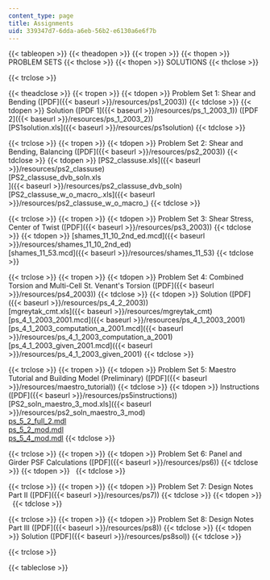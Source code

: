 ```yaml
---
content_type: page
title: Assignments
uid: 339347d7-6dda-a6eb-56b2-e6130a6e6f7b
---
```


{{< tableopen >}}
{{< theadopen >}}
{{< tropen >}}
{{< thopen >}}
PROBLEM SETS
{{< thclose >}}
{{< thopen >}}
SOLUTIONS
{{< thclose >}}

{{< trclose >}}

{{< theadclose >}}
{{< tropen >}}
{{< tdopen >}}
Problem Set 1: Shear and Bending ([PDF]({{< baseurl >}}/resources/ps1_2003))
{{< tdclose >}}
{{< tdopen >}}
Solution ([PDF 1]({{< baseurl >}}/resources/ps_1_2003_1)) ([PDF 2]({{< baseurl >}}/resources/ps_1_2003_2))  
[PS1solution.xls]({{< baseurl >}}/resources/ps1solution)
{{< tdclose >}}

{{< trclose >}}
{{< tropen >}}
{{< tdopen >}}
Problem Set 2: Shear and Bending, Balancing ([PDF]({{< baseurl >}}/resources/ps2_2003))
{{< tdclose >}}
{{< tdopen >}}
[PS2\_classuse.xls]({{< baseurl >}}/resources/ps2_classuse)  
[PS2\_classuse\_dvb\_soln.xls  
]({{< baseurl >}}/resources/ps2_classuse_dvb_soln)[PS2\_classuse\_w\_o\_macro\_.xls]({{< baseurl >}}/resources/ps2_classuse_w_o_macro_)
{{< tdclose >}}

{{< trclose >}}
{{< tropen >}}
{{< tdopen >}}
Problem Set 3: Shear Stress, Center of Twist ([PDF]({{< baseurl >}}/resources/ps3_2003))
{{< tdclose >}}
{{< tdopen >}}
[shames\_11\_10\_2nd\_ed.mcd]({{< baseurl >}}/resources/shames_11_10_2nd_ed)  
[shames\_11\_53.mcd]({{< baseurl >}}/resources/shames_11_53)
{{< tdclose >}}

{{< trclose >}}
{{< tropen >}}
{{< tdopen >}}
Problem Set 4: Combined Torsion and Multi-Cell St. Venant's Torsion ([PDF]({{< baseurl >}}/resources/ps4_2003))
{{< tdclose >}}
{{< tdopen >}}
Solution ([PDF]({{< baseurl >}}/resources/ps_4_2_2003))  
[mgreytak\_cmt.xls]({{< baseurl >}}/resources/mgreytak_cmt)  
[ps\_4\_1\_2003\_2001.mcd]({{< baseurl >}}/resources/ps_4_1_2003_2001)  
[ps\_4\_1\_2003\_computation\_a\_2001.mcd]({{< baseurl >}}/resources/ps_4_1_2003_computation_a_2001)  
[ps\_4\_1\_2003\_given\_2001.mcd]({{< baseurl >}}/resources/ps_4_1_2003_given_2001)
{{< tdclose >}}

{{< trclose >}}
{{< tropen >}}
{{< tdopen >}}
Problem Set 5: Maestro Tutorial and Building Model (Preliminary) ([PDF]({{< baseurl >}}/resources/maestro_tutorial))
{{< tdclose >}}
{{< tdopen >}}
Instructions ([PDF]({{< baseurl >}}/resources/ps5instructions))  
[PS2\_soln\_maestro\_3\_mod.xls]({{< baseurl >}}/resources/ps2_soln_maestro_3_mod)  
[ps\_5\_2\_full\_2.mdl](/courses/mechanical-engineering/2-082-ship-structural-analysis-design-13-122-spring-2003/assignments/ps_5_2_full_2.mdl)  
[ps\_5\_2\_mod.mdl](/courses/mechanical-engineering/2-082-ship-structural-analysis-design-13-122-spring-2003/assignments/ps_5_2_mod.mdl)  
[ps\_5\_4\_mod.mdl](/courses/mechanical-engineering/2-082-ship-structural-analysis-design-13-122-spring-2003/assignments/ps_5_4_mod.mdl)
{{< tdclose >}}

{{< trclose >}}
{{< tropen >}}
{{< tdopen >}}
Problem Set 6: Panel and Girder PSF Calculations ([PDF]({{< baseurl >}}/resources/ps6))
{{< tdclose >}}
{{< tdopen >}}
 
{{< tdclose >}}

{{< trclose >}}
{{< tropen >}}
{{< tdopen >}}
Problem Set 7: Design Notes Part II ([PDF]({{< baseurl >}}/resources/ps7))
{{< tdclose >}}
{{< tdopen >}}
 
{{< tdclose >}}

{{< trclose >}}
{{< tropen >}}
{{< tdopen >}}
Problem Set 8: Design Notes Part III ([PDF]({{< baseurl >}}/resources/ps8))
{{< tdclose >}}
{{< tdopen >}}
Solution ([PDF]({{< baseurl >}}/resources/ps8sol))
{{< tdclose >}}

{{< trclose >}}

{{< tableclose >}}